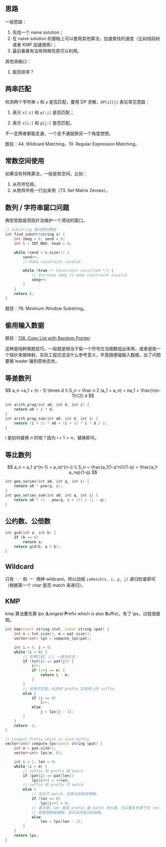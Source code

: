 ## 思路

一般思路：

1. 先找一个 naive solution；
2. 在 naive solution 的基础上可以套用其他算法，加速查找的速度（比如线段树或者 KMP 加速搜索）；
3. 最后看看有没有特殊性质可以利用。

其他突破口：

1. 能否排序？

## 两串匹配

检测两个字符串 `s` 和 `p` 是否匹配，要用 DP 求解，`DP[i][j]` 表征常见思路：

1. 表示 `s[:i]` 和 `p[:j]` 是否匹配；

2. 表示 `s[i:]` 和 `p[j:]` 是否匹配。

不一定两者都能走通，一个走不通就换另一个角度想想。

题目：44. Wildcard Matching，10. Regular Expression Matching。

## 常数空间使用

如果没有特殊算法，一般是抠空间。比如：

1. 从符号位抠。
2. 从矩阵中抠一行出来用（73. Set Matrix Zeroes）。

## 数列 / 字符串窗口问题

典型思路是双指针法维护一个滑动的窗口。

```c++
// Substring 类问题的模板：
int find_substr(string s) {
	int sbeg = 0, send = 0;
	int l = INT_MAX, head = 0;

	while (send < s.size()) {
		send++;
		// Make constraint invalid

		while (true /* Constraint satisfied */) {
			// Increase sbeg to make constraint invalid
			sbeg++;
		}
	}
	return l;
}
```

题目：76. Minimum Window Substring。

## 偷用输入数据

题目：[138. Copy List with Random Pointer](https://leetcode-cn.com/problems/copy-list-with-random-pointer/)

这种是纯粹做题技巧，一般就是相当于偷一个符号位当做数组出来用，或者是偷一个指针来做映射。实际工程应该没什么参考意义，毕竟随便碰输入数据，出了问题要被 leader 锤到原地去世。

## 等差数列

$$
a_n =a_1 + (n - 1) \times d \\
S_n = \frac n 2 (a_1 + a_n) = na_1 + \frac{n(n-1)}{2} d
$$

```c++
int arith_prog(int a0, int d, int i) {
	return a0 + i * d;
}
int arith_prog_sum(int a0, int d, int i) {
    return (i + 1) * a0 + (i + 1) * i * d / 2;
}
```

$i$ 是如何替换 $n$ 的呢？因为 $i + 1 = n$，替换即可。

## 等比数列

$$
a_n = a_1 q^{n-1} = a_iq^{n-i} \\
S_n = \frac{a_1(1-q^n)}{1-q} = \frac{a_1-a_nq}{1-q}
$$

```c++
int geo_series(int a0, int q, int i) {
    return a0 * pow(q, i);
}
int geo_series_sum(int a0, int q, int i) {
    return a0 * (1 - pow(q, i + 1)) / (1 - q);
}
```

## 公约数、公倍数

```c++
int gcd(int a, int b) {
	if (b == 0)
		return a;
	return gcd(b, a % b);
}
```

## Wildcard

只有 `'.'` 和 `'*'` 两种 wildcard，所以动规 `isMatch(s, i, p, j)` 递归检查即可（根据第一个 char 是否 match 来递归）。

## KMP

kmp 算法要先算 lps (**L**ongest **P**refix which is also **S**uffix)，有了 lps，过程很直观。

```c++
int kmp(const string &txt, const string &pat) {
    int n = txt.size(), m = pat.size();
    vector<int> lps = compute_lps(pat);

    int i = 0, j = 0;
    while (i < n) {
        // 如果匹配，i/j 一直向前走；
        if (txt[i] == pat[j]) {
            i++;
            if (++j == m) {
                return i - m;
            }
        }
        // 如果不匹配，利用和 prefix 匹配得上的 suffix。
        else {
            if (j == 0)
                i++;
            else
                j = lps[j - 1];
        }
    }
    return -1;
}

// Longest Prefix which is also Suffix
vector<int> compute_lps(const string &pat) {
    int m = pat.size();
    vector<int> lps(m, 0);

    int i = 1, len = 0;
    while (i < m) {
        // suffix 和 prefix 能 match
        if (pat[i] == pat[len])
            lps[i++] = ++len;
        // suffix 和 prefix 不 match
        else {
            // 完全不 match，这里也很容易理解。
            if (len == 0)
                lps[i++] = 0;
            // 要注意，len 是指 prefix 能 match 的长度，可以重复利用下在 len-1 处能 match 的 prefix。
            // 即使粗略能理解，说实话还是比较抽象。
            else
                len = lps[len - 1];
        }
    }
    return lps;
}
```

